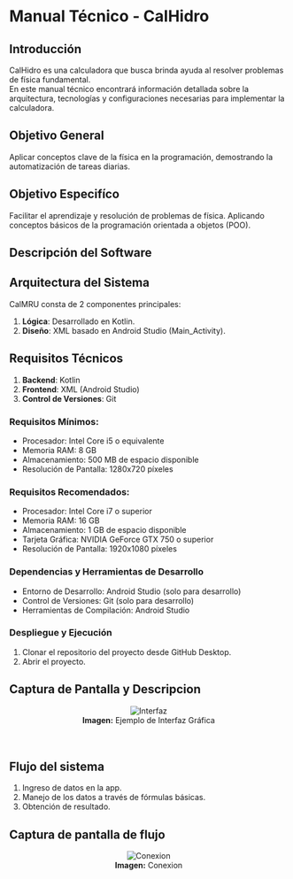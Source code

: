 # Manual Técnico - CalHidro

## Introducción
CalHidro es una calculadora que busca brinda ayuda al resolver problemas de física fundamental. <br>
En este manual técnico encontrará información detallada sobre la arquitectura, tecnologías y configuraciones necesarias para implementar la calculadora.

## Objetivo General
Aplicar conceptos clave de la física en la programación, demostrando la automatización de tareas diarias.

## Objetivo Especifíco
Facilitar el aprendizaje y resolución de problemas de física. Aplicando conceptos básicos de la programación orientada a objetos (POO).

## Descripción del Software

## Arquitectura del Sistema
CalMRU consta de 2 componentes principales:
1. **Lógica**: Desarrollado en Kotlin.
2. **Diseño**: XML basado en Android Studio (Main_Activity).

## Requisitos Técnicos
1. **Backend**: Kotlin
2. **Frontend**: XML (Android Studio)
3. **Control de Versiones**: Git

### Requisitos Mínimos:
- Procesador: Intel Core i5 o equivalente
- Memoria RAM: 	8 GB
- Almacenamiento: 500 MB de espacio disponible
- Resolución de Pantalla: 1280x720 píxeles

### Requisitos Recomendados:
- Procesador: Intel Core i7 o superior
- Memoria RAM: 16 GB
- Almacenamiento: 1 GB de espacio disponible
- Tarjeta Gráfica: NVIDIA GeForce GTX 750 o superior
- Resolución de Pantalla: 1920x1080 píxeles

### Dependencias y Herramientas de Desarrollo
- Entorno de Desarrollo: Android Studio (solo para desarrollo)
- Control de Versiones: Git (solo para desarrollo)
- Herramientas de Compilación: Android Studio

### Despliegue y Ejecución
1. Clonar el repositorio del proyecto desde GitHub Desktop.
2. Abrir el proyecto.

## Captura de Pantalla y Descripcion

<div style="text-align: center;">
    <img src="https://calculadorasonline.com/wp-content/uploads/2020/11/Calculadora-movimiento-rectilineo-uniformemente-acelerado.jpg" alt="Interfaz">
    <br>
    <strong>Imagen:</strong> Ejemplo de Interfaz Gráfica
</div>
<br><br>


## Flujo del sistema
1. Ingreso de datos en la app.
2. Manejo de los datos a través de fórmulas básicas.
3. Obtención de resultado.

## Captura de pantalla de flujo
<div style="text-align: center;">
    <img src= "https://libros.catedu.es/uploads/images/gallery/2022-11/flowcharts-computational-thinking-presentaciones-de-google-2.png" alt="Conexion">
    <br>
    <strong>Imagen:</strong> Conexion
</div>
<br><br>
